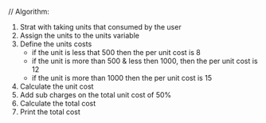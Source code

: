 // Algorithm:

1. Strat with taking units that consumed by the user
2. Assign the units to the units variable
3. Define the units costs
   - if the unit is less that 500 then the per unit cost is 8
   - if the unit is more than 500 & less then 1000, then the per unit cost is 12
   - if the unit is more than 1000 then the per unit cost is 15
4. Calculate the unit cost
5. Add sub charges on the total unit cost of 50%
6. Calculate the total cost
7. Print the total cost
